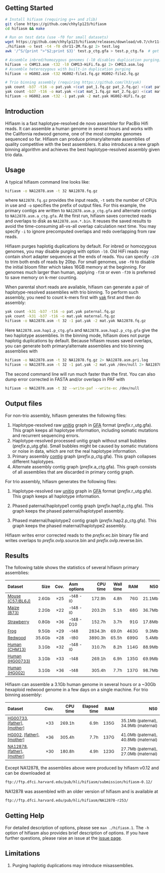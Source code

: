## Getting Started

```sh
# Install hifiasm (requiring g++ and zlib)
git clone https://github.com/chhylp123/hifiasm
cd hifiasm && make

# Run on test data (use -f0 for small datasets)
wget https://github.com/chhylp123/hifiasm/releases/download/v0.7/chr11-2M.fa.gz
./hifiasm -o test -t4 -f0 chr11-2M.fa.gz 2> test.log
awk '/^S/{print ">"$2;print $3}' test.p_ctg.gfa > test.p_ctg.fa  # get primary contigs in FASTA

# Assemble inbred/homozygous genomes (-l0 disables duplication purging)
hifiasm -o CHM13.asm -t32 -l0 CHM13-HiFi.fa.gz 2> CHM13.asm.log
# Assemble heterozygous with built-in duplication purging
hifiasm -o HG002.asm -t32 HG002-file1.fq.gz HG002-file2.fq.gz

# Trio binning assembly (requiring https://github.com/lh3/yak)
yak count -b37 -t16 -o pat.yak <(cat pat_1.fq.gz pat_2.fq.gz) <(cat pat_1.fq.gz pat_2.fq.gz)
yak count -b37 -t16 -o mat.yak <(cat mat_1.fq.gz mat_2.fq.gz) <(cat mat_1.fq.gz mat_2.fq.gz)
hifiasm -o HG002.asm -t32 -1 pat.yak -2 mat.yak HG002-HiFi.fa.gz
```

## Introduction

Hifiasm is a fast haplotype-resolved de novo assembler for PacBio Hifi reads. 
It can assemble a human genome in several hours and works with the California
redwood genome, one of the most complex genomes sequenced so far. Hifiasm can
produce primary/alternate assemblies of quality competitive with the best
assemblers. It also introduces a new graph binning algorithm and achieves
the best haplotype-resolved assembly given trio data.

## Usage

A typical hifiasm command line looks like:
```sh
hifiasm -o NA12878.asm -t 32 NA12878.fq.gz
```
where `NA12878.fq.gz` provides the input reads, `-t` sets the number of CPUs in
use and `-o` specifies the prefix of output files. For this example, the
primary contigs are written to `NA12878.asm.p_ctg.gfa` and alternate contigs to
`NA12878.asm.a_ctg.gfa`. At the first run, hifiasm saves corrected reads and
overlaps to disk as `NA12878.asm.*.bin`. It reuses the saved results to avoid
the time-consuming all-vs-all overlap calculation next time. You may specify
`-i` to ignore precomputed overlaps and redo overlapping from raw reads.

Hifiasm purges haplotig duplications by default. For inbred or homozygous
genomes, you may disable purging with option `-l0`. Old HiFi reads may contain
short adapter sequences at the ends of reads. You can specify `-z20` to trim
both ends of reads by 20bp. For small genomes, use `-f0` to disable the initial
bloom filter which takes 16GB memory at the beginning. For genomes much larger
than human, applying `-f38` or even `-f39` is preferred to save memory on k-mer
counting.

When parental short reads are available, hifiasm can generate a pair of
haplotype-resolved assemblies with trio binning. To perform such assembly, you
need to count k-mers first with [yak][yak] first and then do assembly:
```sh
yak count -k31 -b37 -t16 -o pat.yak paternal.fq.gz
yak count -k31 -b37 -t16 -o mat.yak maternal.fq.gz
hifiasm -o NA12878.asm -t 32 -1 pat.yak -2 mat.yak NA12878.fq.gz
```
Here `NA12878.asm.hap1.p_ctg.gfa` and `NA12878.asm.hap2.p_ctg.gfa` give the two
haplotype assemblies. In the binning mode, hifiasm does not purge haplotig
duplications by default. Because hifiasm reuses saved overlaps, you can
generate both primary/alternate assemblies and trio binning assemblies with
```sh
hifiasm -o NA12878.asm -t 32 NA12878.fq.gz 2> NA12878.asm.pri.log
hifiasm -o NA12878.asm -t 32 -1 pat.yak -2 mat.yak /dev/null 2> NA12878.asm.trio.log
```
The second command line will run much faster than the first. You can also dump
error corrected in FASTA and/or overlaps in PAF with
```sh
hifiasm -o NA12878.asm -t 32 --write-paf --write-ec /dev/null
```

## Output files

For non-trio assembly, hifiasm generates the following files:

1. Haplotype-resolved raw [unitig][unitig] graph in [GFA][gfa] format
   (*prefix*.r\_utg.gfa). This graph keeps all haplotype information, including
   somatic mutations and recurrent sequencing errors.
2. Haplotype-resolved processed unitig graph without small bubbles
   (*prefix*.p\_utg.gfa). Small bubbles might be caused by somatic mutations or noise in data, 
   which are not the real haplotype information.
3. Primary assembly [contig][unitig] graph (*prefix*.p\_ctg.gfa). This graph collapses different
   haplotypes.
4. Alternate assembly contig graph (*prefix*.a\_ctg.gfa). This graph consists of all assemblies that
   are discarded in primary contig graph.

For trio assembly, hifiasm generates the following files:

1. Haplotype-resolved raw [unitig][unitig] graph in [GFA][gfa] format
   (*prefix*.r\_utg.gfa). This graph keeps all haplotype information. 

2. Phased paternal/haplotype1 contig graph (*prefix*.hap1.p\_ctg.gfa). This graph keeps the phased
   paternal/haplotype1 assembly.

3. Phased maternal/haplotype2 contig graph (*prefix*.hap2.p\_ctg.gfa). This graph keeps the phased
   maternal/haplotype2 assembly.

Hifiasm writes error corrected reads to the *prefix*.ec.bin binary file and
writes overlaps to *prefix*.ovlp.source.bin and *prefix*.ovlp.reverse.bin.

## Results

The following table shows the statistics of several hifiasm primary assemblies:

|<sub>Dataset<sub>|<sub>Size<sub>|<sub>Cov.<sub>|<sub>Asm options<sub>|<sub>CPU time<sub>|<sub>Wall time<sub>|<sub>RAM<sub>|<sub> N50<sub>|
|:---------------|-----:|-----:|:---------------------|-------:|--------:|----:|----------------:|
|<sub>[Mouse (C57/BL6J)][mouse-data]</sub>|<sub>2.6Gb</sub> |<sub>&times;25</sub>|<sub>-t48 -l0</sub> |<sub>172.9h</sub> |<sub>4.8h</sub> |<sub>76G</sub> |<sub>21.1Mb</sub>|
|<sub>[Maize (B73)][maize-data]</sub>     |<sub>2.2Gb</sub> |<sub>&times;22</sub>|<sub>-t48 -l0</sub> |<sub>203.2h</sub> |<sub>5.1h</sub> |<sub>68G</sub> |<sub>36.7Mb</sub>|
|<sub>[Strawberry][strawberry-data]</sub> |<sub>0.8Gb</sub> |<sub>&times;36</sub>|<sub>-t48 -D10</sub>|<sub>152.7h</sub> |<sub>3.7h</sub> |<sub>91G</sub> |<sub>17.8Mb</sub>|
|<sub>[Frog][frog-data]</sub>             |<sub>9.5Gb</sub> |<sub>&times;29</sub>|<sub>-t48</sub>     |<sub>2834.3h</sub>|<sub>69.0h</sub>|<sub>463G</sub>|<sub>9.3Mb</sub>|
|<sub>[Redwood][redwood-data]</sub>       |<sub>35.6Gb</sub>|<sub>&times;28</sub>|<sub>-t80</sub>     |<sub>3890.3h</sub>|<sub>65.5h</sub>|<sub>699G</sub>|<sub>5.4Mb</sub>|
|<sub>[Human (CHM13)][CHM13-data]</sub>   |<sub>3.1Gb</sub> |<sub>&times;32</sub>|<sub>-t48 -l0</sub> |<sub>310.7h</sub> |<sub>8.2h</sub> |<sub>114G</sub>|<sub>88.9Mb</sub>|
|<sub>[Human (HG00733)][HG00733-data]</sub>|<sub>3.1Gb</sub>|<sub>&times;33</sub>|<sub>-t48</sub>     |<sub>269.1h</sub> |<sub>6.9h</sub> |<sub>135G</sub>|<sub>69.9Mb</sub>|
|<sub>[Human (HG002)][NA24385-data]</sub> |<sub>3.1Gb</sub> |<sub>&times;36</sub>|<sub>-t48</sub>     |<sub>305.4h</sub> |<sub>7.7h</sub> |<sub>137G</sub>|<sub>98.7Mb</sub>|

[mouse-data]:      https://www.ncbi.nlm.nih.gov/sra/?term=SRR11606870
[maize-data]:      https://www.ncbi.nlm.nih.gov/sra/?term=SRR11606869
[strawberry-data]: https://www.ncbi.nlm.nih.gov/sra/?term=SRR11606867
[frog-data]:       https://www.ncbi.nlm.nih.gov/sra?term=(SRR11606868)%20OR%20SRR12048570
[redwood-data]:    https://www.ncbi.nlm.nih.gov/sra/?term=SRP251156
[CHM13-data]:      https://www.ncbi.nlm.nih.gov/sra?term=(((SRR11292120)%20OR%20SRR11292121)%20OR%20SRR11292122)%20OR%20SRR11292123

Hifiasm can assemble a 3.1Gb human genome in several hours or a ~30Gb hexaploid
redwood genome in a few days on a single machine. For trio binning assembly:

|<sub>Dataset<sub>|<sub>Cov.<sub>|<sub>CPU time<sub>|<sub>Elapsed time<sub>|<sub>RAM<sub>|<sub> N50<sub>|
|:---------------|-----:|-------:|--------:|----:|----------------:|
|<sub>[HG00733][HG00733-data], [\[father\]][HG00731-data], [\[mother\]][HG00732-data]</sub>|<sub>&times;33</sub>|<sub>269.1h</sub>|<sub>6.9h</sub>|<sub>135G</sub>|<sub>35.1Mb (paternal), 34.9Mb (maternal)</sub>|
|<sub>[HG002][NA24385-data],   [\[father\]][NA24149-data], [\[mother\]][NA24143-data]</sup>|<sub>&times;36</sub>|<sub>305.4h</sub>|<sub>7.7h</sub>|<sub>137G</sub>|<sub>41.0Mb (paternal), 40.8Mb (maternal)</sub>|
|<sub>[NA12878][NA12878-data], [\[father\]][NA12891-data], [\[mother\]][NA12892-data]</sub>|<sub>&times;30</sub>|<sub>180.8h</sub>|<sub>4.9h</sub>|<sub>123G</sub>|<sub>27.7Mb (paternal), 27.0Mb (maternal)</sub>|

[HG00733-data]: https://www.ebi.ac.uk/ena/data/view/ERX3831682
[HG00731-data]: https://www.ebi.ac.uk/ena/data/view/ERR3241754
[HG00732-data]: https://www.ebi.ac.uk/ena/data/view/ERR3241755
[NA24385-data]: https://www.ncbi.nlm.nih.gov/sra?term=(((SRR10382244)%20OR%20SRR10382245)%20OR%20SRR10382248)%20OR%20SRR10382249
[NA24149-data]: https://ftp-trace.ncbi.nlm.nih.gov/giab/ftp/data/AshkenazimTrio/HG003_NA24149_father/NIST_HiSeq_HG003_Homogeneity-12389378/HG003Run01-13262252/
[NA24143-data]: https://ftp-trace.ncbi.nlm.nih.gov/giab/ftp/data/AshkenazimTrio/HG004_NA24143_mother/NIST_HiSeq_HG004_Homogeneity-14572558/HG004Run01-15133132/
[NA12878-data]: https://ftp-trace.ncbi.nlm.nih.gov/giab/ftp/data/NA12878/PacBio_SequelII_CCS_11kb/
[NA12891-data]: https://www.ebi.ac.uk/ena/data/view/ERR194160
[NA12892-data]: https://www.ebi.ac.uk/ena/data/view/ERR194161

Except NA12878, the assemblies above were produced by hifiasm v0.12 and can be
downloaded at
```txt
ftp://ftp.dfci.harvard.edu/pub/hli/hifiasm/submission/hifiasm-0.12/
```
NA12878 was assembled with an older version of hifiasm and is available at
```txt
ftp://ftp.dfci.harvard.edu/pub/hli/hifiasm/NA12878-r253/
```


[unitig]: http://wgs-assembler.sourceforge.net/wiki/index.php/Celera_Assembler_Terminology
[gfa]: https://github.com/pmelsted/GFA-spec/blob/master/GFA-spec.md
[paf]: https://github.com/lh3/miniasm/blob/master/PAF.md
[yak]: https://github.com/lh3/yak

## Getting Help

For detailed description of options, please see `man ./hifiasm.1`. The `-h`
option of hifiasm also provides brief description of options. If you have
further questions, please raise an issue at the [issue
page](https://github.com/chhylp123/hifiasm/issues).

## Limitations

1. Purging haplotig duplications may introduce misassemblies.
